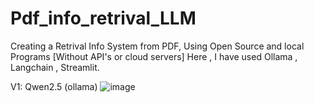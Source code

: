 # Pdf_info_retrival_LLM
Creating a Retrival Info System from PDF, Using Open Source and local Programs [Without API's or cloud servers]
Here , I have used Ollama , Langchain , Streamlit. 

V1: Qwen2.5 (ollama) 
![image](https://github.com/user-attachments/assets/5b99ca0e-d8ca-4d97-9c80-87fe8fb9e8a6)

